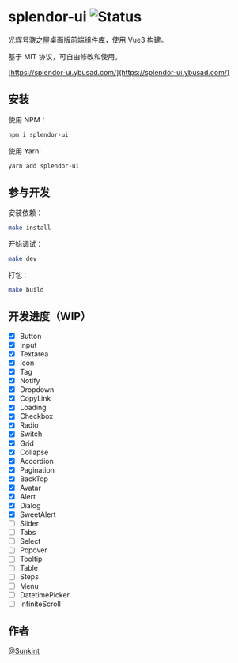 # splendor-ui ![Status](https://img.shields.io/badge/status-WIP-blue)

光辉号骁之屋桌面版前端组件库，使用 Vue3 构建。

基于 MIT 协议，可自由修改和使用。

[https://splendor-ui.ybusad.com/](https://splendor-ui.ybusad.com/)

## 安装

使用 NPM：

```bash
npm i splendor-ui
```

使用 Yarn:

```bash
yarn add splendor-ui
```

## 参与开发

安装依赖：

```bash
make install
```

开始调试：

```bash
make dev
```

打包：

```bash
make build
```

## 开发进度（WIP）

- [x] Button
- [x] Input
- [x] Textarea
- [x] Icon
- [x] Tag
- [x] Notify
- [x] Dropdown
- [x] CopyLink
- [x] Loading
- [x] Checkbox
- [x] Radio
- [x] Switch
- [x] Grid
- [x] Collapse
- [x] Accordion
- [x] Pagination
- [x] BackTop
- [x] Avatar
- [x] Alert
- [x] Dialog
- [x] SweetAlert
- [ ] Slider
- [ ] Tabs
- [ ] Select
- [ ] Popover
- [ ] Tooltip
- [ ] Table
- [ ] Steps
- [ ] Menu
- [ ] DatetimePicker
- [ ] InfiniteScroll

## 作者

[@Sunkint](https://www.ybusad.com/)
